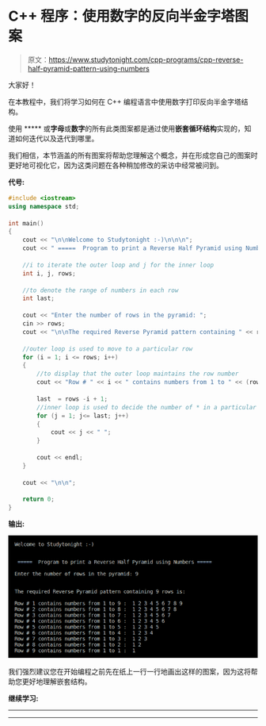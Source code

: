 # C++ 程序：使用数字的反向半金字塔图案

> 原文：<https://www.studytonight.com/cpp-programs/cpp-reverse-half-pyramid-pattern-using-numbers>

大家好！

在本教程中，我们将学习如何在 C++ 编程语言中使用数字打印反向半金字塔结构。

使用 ***** 或**字母**或**数字**的所有此类图案都是通过使用**嵌套循环结构**实现的，知道如何迭代以及迭代到哪里。

我们相信，本节涵盖的所有图案将帮助您理解这个概念，并在形成您自己的图案时更好地可视化它，因为这类问题在各种稍加修改的采访中经常被问到。

**代号:**

```cpp
#include <iostream>
using namespace std;

int main()
{
    cout << "\n\nWelcome to Studytonight :-)\n\n\n";
    cout << " =====  Program to print a Reverse Half Pyramid using Numbers ===== \n\n";

    //i to iterate the outer loop and j for the inner loop
    int i, j, rows;

    //to denote the range of numbers in each row
    int last; 

    cout << "Enter the number of rows in the pyramid: ";
    cin >> rows;
    cout << "\n\nThe required Reverse Pyramid pattern containing " << rows << " rows is:\n\n";

    //outer loop is used to move to a particular row
    for (i = 1; i <= rows; i++)
    {
        //to display that the outer loop maintains the row number
        cout << "Row # " << i << " contains numbers from 1 to " << (rows - i + 1) << " :  ";

        last  = rows -i + 1;
        //inner loop is used to decide the number of * in a particular row
        for (j = 1; j<= last; j++)
        {
            cout << j << " ";
        }

        cout << endl;
    }

    cout << "\n\n";

    return 0;
}
```

**输出:**

![C++ reverse half pyramid using numbers](img/fd72ccbd2dfb023003d5d8d85897bb08.png)

我们强烈建议您在开始编程之前先在纸上一行一行地画出这样的图案，因为这将帮助您更好地理解嵌套结构。

**继续学习:**

* * *

* * *